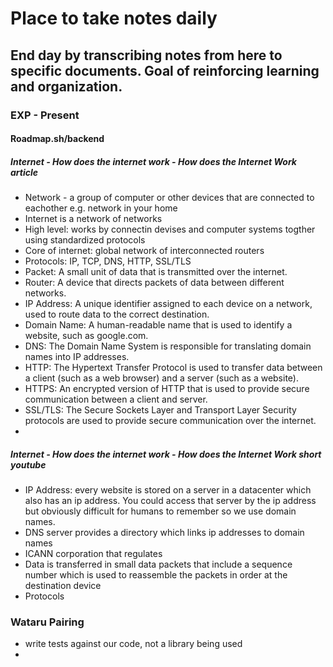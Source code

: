 # Place to take notes daily

## End day by transcribing notes from here to specific documents. Goal of reinforcing learning and organization.

### EXP - Present

#### Roadmap.sh/backend
##### Internet - How does the internet work - How does the Internet Work article

- Network - a group of computer or other devices that are connected to eachother e.g. network in your home
- Internet is a network of networks
- High level: works by connectin devises and computer systems togther using standardized protocols
- Core of internet: global network of interconnected routers
- Protocols: IP, TCP, DNS, HTTP, SSL/TLS
- Packet: A small unit of data that is transmitted over the internet.
- Router: A device that directs packets of data between different networks.
- IP Address: A unique identifier assigned to each device on a network, used to route data to the correct destination.
- Domain Name: A human-readable name that is used to identify a website, such as google.com.
- DNS: The Domain Name System is responsible for translating domain names into IP addresses.
- HTTP: The Hypertext Transfer Protocol is used to transfer data between a client (such as a web browser) and a server (such as a website).
- HTTPS: An encrypted version of HTTP that is used to provide secure communication between a client and server.
- SSL/TLS: The Secure Sockets Layer and Transport Layer Security protocols are used to provide secure communication over the internet.
- 

##### Internet - How does the internet work - How does the Internet Work short youtube
- IP Address: every website is stored on a server in a datacenter which also has an ip address. You could access that server by the ip address but obviously difficult for humans to remember so we use domain names.
- DNS server provides a directory which links ip addresses to domain names
- ICANN corporation that regulates
- Data is transferred in small data packets that include a sequence number which is used to reassemble the packets in order at the destination device
- Protocols

### Wataru Pairing
- write tests against our code, not a library being used
- 
